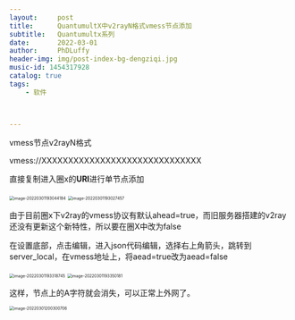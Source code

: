 ```yaml
---
layout:     post
title:      QuantumultX中v2rayN格式vmess节点添加
subtitle:   Quantumultx系列
date:       2022-03-01
author:     PhDLuffy
header-img: img/post-index-bg-dengziqi.jpg
music-id: 1454317928
catalog: true
tags:
    - 软件



---
```




vmess节点v2rayN格式

vmess://XXXXXXXXXXXXXXXXXXXXXXXXXXXXXX

直接复制进入圈x的**URI**进行单节点添加



<img src="https://cdn.jsdelivr.net/gh/PhDLuffy/PicGo@master/img/image-20220301193044184.png" alt="image-20220301193044184" style="zoom:50%;" />

<img src="https://cdn.jsdelivr.net/gh/PhDLuffy/PicGo@master/img/image-20220301193027457.png" alt="image-20220301193027457" style="zoom:50%;" />

由于目前圈x下v2ray的vmess协议有默认ahead=true，而旧服务器搭建的v2ray还没有更新这个新特性，所以要在圈X中改为false

在设置底部，点击编辑，进入json代码编辑，选择右上角箭头，跳转到server_local，在vmess地址上，将aead=true改为aead=false



<img src="https://cdn.jsdelivr.net/gh/PhDLuffy/PicGo@master/img/image-20220301193318745.png" alt="image-20220301193318745" style="zoom:50%;" />

<img src="https://cdn.jsdelivr.net/gh/PhDLuffy/PicGo@master/img/image-20220301193350181.png" alt="image-20220301193350181" style="zoom:50%;" />

这样，节点上的A字符就会消失，可以正常上外网了。



<img src="https://cdn.jsdelivr.net/gh/PhDLuffy/PicGo@master/img/image-20220301200300706.png" alt="image-20220301200300706" style="zoom:50%;" />

